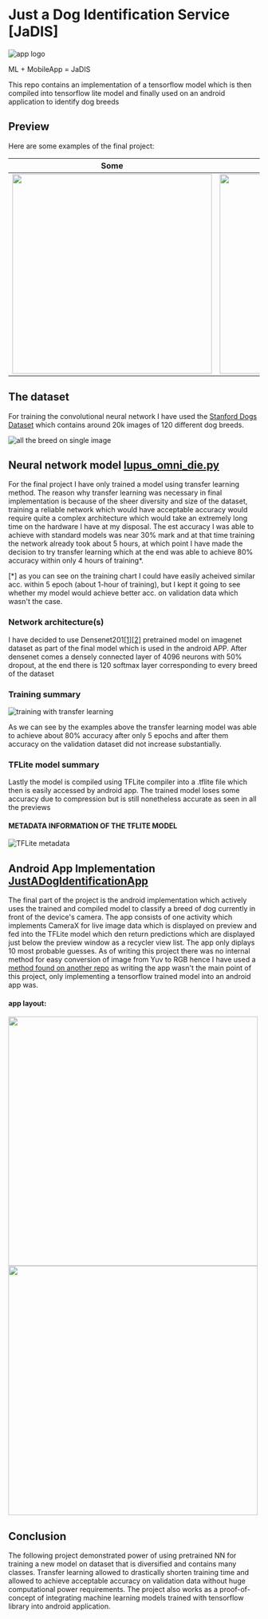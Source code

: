 # Just a Dog Identification Service [JaDIS]
![app logo](https://github.com/Potentiak/JustADogIdentificationService/blob/main/figures/logo_with_title.png)

ML + MobileApp = JaDIS



This repo contains an implementation of a tensorflow model which is then compiled into tensorflow lite model and finally used on an android application to identify dog breeds

## Preview
Here are some examples of the final project:

| Some                                                                                                                             | examples                                                                                                                         | of the                                                                                                                           | App                                                                                                                         |
|----------------------------------------------------------------------------------------------------------------------------------|----------------------------------------------------------------------------------------------------------------------------------|----------------------------------------------------------------------------------------------------------------------------------|-----------------------------------------------------------------------------------------------------------------------------|
| <img src="https://github.com/Potentiak/JustADogIdentificationService/blob/main/figures/app_example_static_1.jpg" height = 400 /> | <img src="https://github.com/Potentiak/JustADogIdentificationService/blob/main/figures/app_example_static_2.jpg" height = 400 /> | <img src="https://github.com/Potentiak/JustADogIdentificationService/blob/main/figures/app_example_static_3.jpg" height = 400 /> | <img src="https://github.com/Potentiak/JustADogIdentificationService/blob/main/figures/app_example_live.gif" height = 400/> |

## The dataset
For training the convolutional neural network I have used the [Stanford Dogs Dataset](http://vision.stanford.edu/aditya86/ImageNetDogs/) which contains around 20k images of 120 different dog breeds.

![all the breed on single image](https://github.com/Potentiak/JustADogIdentificationService/blob/main/figures/all_the_breeds.png)

## Neural network model                 [lupus_omni_die.py](https://github.com/Potentiak/JustADogIdentificationService/tree/main/lupus-omni-die.py)

For the final project I have only trained a model using transfer learning method. The reason why transfer learning was necessary in final implementation is because of the sheer diversity and size of the dataset, training a reliable network which would have acceptable accuracy would require quite a complex architecture which would take an extremely long time on the hardware I have at my disposal. The est accuracy I was able to achieve with standard models was near 30% mark and at that time training the network already took about 5 hours, at which point I have made the decision to try transfer learning which at the end was able to achieve 80% accuracy within only 4 hours of training*.

[*] as you can see on the training chart I could have easily acheived similar acc. within 5 epoch (about 1-hour of training), but I kept it going to see whether my model would achieve better acc. on validation data which wasn't the case.

### Network architecture(s)

I have decided to use Densenet201[[1]](https://keras.io/api/applications/densenet/)[[2]](https://arxiv.org/abs/1608.06993) pretrained model on imagenet dataset as part of the final model which is used in the android APP. After densenet comes a densely connected layer of 4096 neurons with 50% dropout, at the end there is 120 softmax layer corresponding to every breed of the dataset

### Training summary
![training with transfer learning](https://github.com/Potentiak/JustADogIdentificationService/blob/main/figures/w_transfer_learning.png)

As we can see by the examples above the transfer learning model was able to achieve about 80% accuracy after only 5 epochs and after them accuracy on the validation dataset did not increase substantially.

### TFLite model summary

Lastly the model is compiled using TFLite compiler into a .tflite file which then is easily accessed by android app. The trained model loses some accuracy due to compression but is still nonetheless accurate as seen in all the previews

#### METADATA INFORMATION OF THE TFLITE MODEL
![TFLite metadata](https://github.com/Potentiak/JustADogIdentificationService/blob/main/figures/metadata_information.JPG)

## Android App Implementation           [JustADogIdentificationApp](https://github.com/Potentiak/JustADogIdentificationService/tree/main/JustADogIdentificationApp)
The final part of the project is the android implementation which actively uses the trained and compiled model to classify a breed of dog currently in front of the device's camera.
The app consists of one activity which implements CameraX for live image data which is displayed on preview and fed into the TFLite model which den return predictions which are displayed just below the preview window as a recycler view list.
The app only diplays 10 most probable guesses. As of writing this project there was no internal method for easy conversion of image from Yuv to RGB hence I have used a [method found on another repo](https://github.com/hoitab/TFLClassify/blob/main/finish/src/main/java/org/tensorflow/lite/examples/classification/util/YuvToRgbConverter.kt)
as writing the app wasn't the main point of this project, only implementing a tensorflow trained model into an android app was.

#### app layout:
<p float="middle">
  <img src="https://github.com/Potentiak/JustADogIdentificationService/blob/main/figures/app_layout_live.jpg" height="500" />
  <img src="https://github.com/Potentiak/JustADogIdentificationService/blob/main/figures/app_layout_design.jpg" height="500"/> 
</p>

## Conclusion

The following project demonstrated power of using pretrained NN for training a new model on dataset that is diversified and contains many classes. Transfer learning allowed to drastically shorten training time and allowed to achieve acceptable accuracy on validation data without huge computational power requirements.
The project also works as a proof-of-concept of integrating machine learning models trained with tensorflow library into android application.

